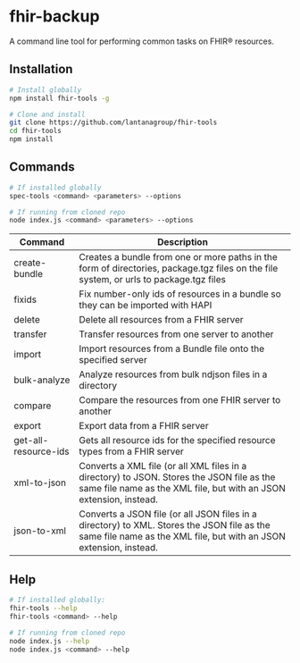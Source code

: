 # fhir-backup

A command line tool for performing common tasks on FHIR® resources.

## Installation

```bash
# Install globally
npm install fhir-tools -g
```
```bash
# Clone and install
git clone https://github.com/lantanagroup/fhir-tools
cd fhir-tools
npm install 
```

## Commands

```bash
# If installed globally
spec-tools <command> <parameters> --options
```
```bash
# If running from cloned repo
node index.js <command> <parameters> --options
```

| Command       | Description                                                                                                                                                      |
|---------------|------------------------------------------------------------------------------------------------------------------------------------------------------------------|
| create-bundle | Creates a bundle from one or more paths in the form of directories, package.tgz files on the file system, or urls to package.tgz files                           |
| fixids        | Fix number-only ids of resources in a bundle so they can be imported with HAPI                                                                                   |
| delete | Delete all resources from a FHIR server                                                                                                                          |
| transfer | Transfer resources from one server to another                                                                                                                    |
| import | Import resources from a Bundle file onto the specified server                                                                                                    |
| bulk-analyze | Analyze resources from bulk ndjson files in a directory                                                                                                          |
| compare | Compare the resources from one FHIR server to another                                                                                                            |
| export | Export data from a FHIR server                                                                                                                                   | 
| get-all-resource-ids | Gets all resource ids for the specified resource types from a FHIR server                                                                                        |
| xml-to-json | Converts a XML file (or all XML files in a directory) to JSON. Stores the JSON file as the same file name as the XML file, but with an JSON extension, instead.  |
| json-to-xml | Converts a JSON file (or all JSON files in a directory) to XML. Stores the JSON file as the same file name as the XML file, but with an JSON extension, instead. |

## Help

```bash
# If installed globally:
fhir-tools --help
fhir-tools <command> --help
```
```bash
# If running from cloned repo
node index.js --help
node index.js <command> --help
```